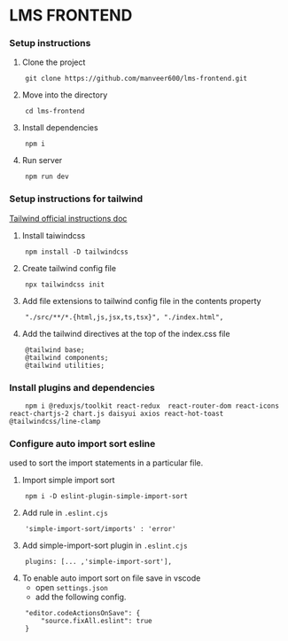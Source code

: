 # LMS FRONTEND

### Setup instructions
1. Clone the project

```
    git clone https://github.com/manveer600/lms-frontend.git
```

2. Move into the directory

```
    cd lms-frontend
```

3. Install dependencies

``` 
    npm i
```

4. Run server

```
    npm run dev
```


### Setup instructions for tailwind

[Tailwind official instructions doc](https://tailwindcss.com/docs/installation)

1. Install taiwindcss

``` 
    npm install -D tailwindcss
```

2. Create tailwind config file

```
    npx tailwindcss init
```

3. Add file extensions to tailwind config file in the contents property

```
    "./src/**/*.{html,js,jsx,ts,tsx}", "./index.html",
```

4. Add the tailwind directives at the top of the index.css file

```
    @tailwind base;
    @tailwind components;
    @tailwind utilities;
```


### Install plugins and dependencies

```
    npm i @reduxjs/toolkit react-redux  react-router-dom react-icons react-chartjs-2 chart.js daisyui axios react-hot-toast @tailwindcss/line-clamp
```

### Configure auto import sort esline
used to sort the import statements in a particular file.

1. Import simple import sort
```
    npm i -D eslint-plugin-simple-import-sort 
```
2. Add rule in `.eslint.cjs`
```
    'simple-import-sort/imports' : 'error'
```
3. Add simple-import-sort plugin in `.eslint.cjs`
```
    plugins: [... ,'simple-import-sort'],
```
4. To enable auto import sort on file save in vscode
    - open `settings.json`
    - add the following config.
```
    "editor.codeActionsOnSave": {
        "source.fixAll.eslint": true
    }
```
